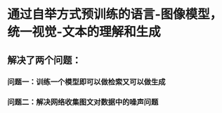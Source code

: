 # 通过自举方式预训练的语言-图像模型，统一视觉-文本的理解和生成
## 解决了两个问题：
### 问题一：训练一个模型即可以做检索又可以做生成
### 问题二：解决网络收集图文对数据中的噪声问题


